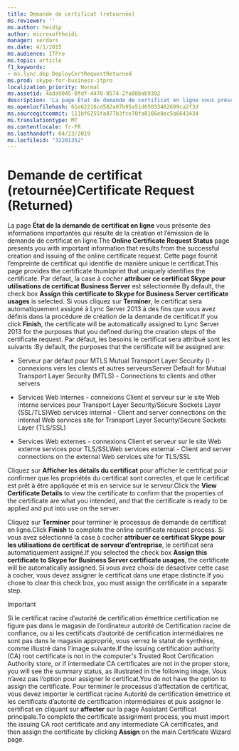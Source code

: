```yaml
---
title: Demande de certificat (retournée)
ms.reviewer: ''
ms.author: heidip
author: microsoftheidi
manager: serdars
ms.date: 4/1/2015
ms.audience: ITPro
ms.topic: article
f1_keywords:
- ms.lync.dep.DeployCertRequestReturned
ms.prod: skype-for-business-itpro
localization_priority: Normal
ms.assetid: 4ada9045-0fdf-4470-8574-2fa08bab9392
description: 'La page État de demande de certificat en ligne vous présente des informations importantes qui résulte de la création et l’émission de la demande de certificat en ligne. Cette page fournit l’empreinte de certificat qui identifie de manière unique le certificat. Par défaut, la case à cocher attribuer ce certificat Skype pour utilisations de certificat Business Server est sélectionnée. Si vous cliquez sur Terminer, le certificat sera automatiquement assigné à Lync Server 2013 à des fins que vous avez définis dans la procédure de création de la demande de certificat. Par défaut, les besoins le certificat sera attribué sont les suivants :'
ms.openlocfilehash: 61e62216cd582a07b95a51d05033482699ca2f3d
ms.sourcegitcommit: 111bf6255fa877b3fce70fa8166e8ec5a6643434
ms.translationtype: MT
ms.contentlocale: fr-FR
ms.lasthandoff: 04/23/2019
ms.locfileid: "32201352"
---
```

# <a name="certificate-request-returned"></a><span data-ttu-id="9e2c7-107">Demande de certificat (retournée)</span><span class="sxs-lookup"><span data-stu-id="9e2c7-107">Certificate Request (Returned)</span></span>
 
<span data-ttu-id="9e2c7-108">La page **État de la demande de certificat en ligne** vous présente des informations importantes qui résulte de la création et l’émission de la demande de certificat en ligne.</span><span class="sxs-lookup"><span data-stu-id="9e2c7-108">The **Online Certificate Request Status** page presents you with important information that results from the successful creation and issuing of the online certificate request.</span></span> <span data-ttu-id="9e2c7-109">Cette page fournit l’empreinte de certificat qui identifie de manière unique le certificat.</span><span class="sxs-lookup"><span data-stu-id="9e2c7-109">This page provides the certificate thumbprint that uniquely identifies the certificate.</span></span> <span data-ttu-id="9e2c7-110">Par défaut, la case à cocher **attribuer ce certificat Skype pour utilisations de certificat Business Server** est sélectionnée.</span><span class="sxs-lookup"><span data-stu-id="9e2c7-110">By default, the check box **Assign this certificate to Skype for Business Server certificate usages** is selected.</span></span> <span data-ttu-id="9e2c7-111">Si vous cliquez sur **Terminer**, le certificat sera automatiquement assigné à Lync Server 2013 à des fins que vous avez définis dans la procédure de création de la demande de certificat.</span><span class="sxs-lookup"><span data-stu-id="9e2c7-111">If you click **Finish**, the certificate will be automatically assigned to Lync Server 2013 for the purposes that you defined during the creation steps of the certificate request.</span></span> <span data-ttu-id="9e2c7-112">Par défaut, les besoins le certificat sera attribué sont les suivants :</span><span class="sxs-lookup"><span data-stu-id="9e2c7-112">By default, the purposes that the certificate will be assigned are:</span></span>
  
- <span data-ttu-id="9e2c7-113">Serveur par défaut pour MTLS Mutual Transport Layer Security () - connexions vers les clients et autres serveurs</span><span class="sxs-lookup"><span data-stu-id="9e2c7-113">Server Default for Mutual Transport Layer Security (MTLS) - Connections to clients and other servers</span></span>
    
- <span data-ttu-id="9e2c7-114">Services Web internes - connexions Client et serveur sur le site Web interne services pour Transport Layer Security/Secure Sockets Layer (SSL/TLS)</span><span class="sxs-lookup"><span data-stu-id="9e2c7-114">Web services internal - Client and server connections on the internal Web services site for Transport Layer Security/Secure Sockets Layer (TLS/SSL)</span></span>
    
- <span data-ttu-id="9e2c7-115">Services Web externes - connexions Client et serveur sur le site Web externe services pour TLS/SSL</span><span class="sxs-lookup"><span data-stu-id="9e2c7-115">Web services external - Client and server connections on the external Web services site for TLS/SSL</span></span>
    
<span data-ttu-id="9e2c7-116">Cliquez sur **Afficher les détails du certificat** pour afficher le certificat pour confirmer que les propriétés du certificat sont correctes, et que le certificat est prêt à être appliquée et mis en service sur le serveur.</span><span class="sxs-lookup"><span data-stu-id="9e2c7-116">Click the **View Certificate Details** to view the certificate to confirm that the properties of the certificate are what you intended, and that the certificate is ready to be applied and put into use on the server.</span></span>
  
<span data-ttu-id="9e2c7-117">Cliquez sur **Terminer** pour terminer le processus de demande de certificat en ligne.</span><span class="sxs-lookup"><span data-stu-id="9e2c7-117">Click **Finish** to complete the online certificate request process.</span></span> <span data-ttu-id="9e2c7-118">Si vous avez sélectionné la case à cocher **attribuer ce certificat Skype pour les utilisations de certificat de serveur d’entreprise**, le certificat sera automatiquement assigné.</span><span class="sxs-lookup"><span data-stu-id="9e2c7-118">If you selected the check box **Assign this certificate to Skype for Business Server certificate usages**, the certificate will be automatically assigned.</span></span> <span data-ttu-id="9e2c7-119">Si vous avez choisi de désactiver cette case à cocher, vous devez assigner le certificat dans une étape distincte.</span><span class="sxs-lookup"><span data-stu-id="9e2c7-119">If you chose to clear this check box, you must assign the certificate in a separate step.</span></span> 
  
> [!IMPORTANT]
> <span data-ttu-id="9e2c7-120">Si le certificat racine d’autorité de certification émettrice certification ne figure pas dans le magasin de l’ordinateur autorité de Certification racine de confiance, ou si les certificats d’autorité de certification intermédiaires ne sont pas dans le magasin approprié, vous verrez le statut de synthèse, comme illustré dans l’image suivante.</span><span class="sxs-lookup"><span data-stu-id="9e2c7-120">If the issuing certification authority (CA) root certificate is not in the computer's Trusted Root Certification Authority store, or if intermediate CA certificates are not in the proper store, you will see the summary status, as illustrated in the following image.</span></span> <span data-ttu-id="9e2c7-121">Vous n’avez pas l’option pour assigner le certificat.</span><span class="sxs-lookup"><span data-stu-id="9e2c7-121">You do not have the option to assign the certificate.</span></span> <span data-ttu-id="9e2c7-122">Pour terminer le processus d’affectation de certificat, vous devez importer le certificat racine Autorité de certification émettrice et les certificats d’autorité de certification intermédiaires et puis assigner le certificat en cliquant sur **affecter** sur la page Assistant Certificat principale.</span><span class="sxs-lookup"><span data-stu-id="9e2c7-122">To complete the certificate assignment process, you must import the issuing CA root certificate and any intermediate CA certificates, and then assign the certificate by clicking **Assign** on the main Certificate Wizard page.</span></span>
  

